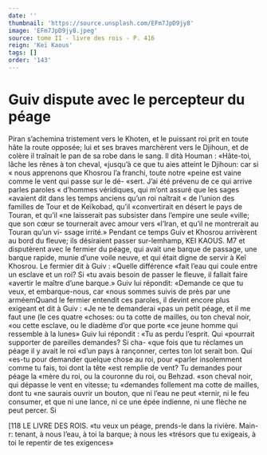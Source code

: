 ```yaml
---
date: ''
thumbnail: 'https://source.unsplash.com/EFm7JpD9jy8'
image: 'EFm7JpD9jy8.jpeg'
source: tome II - livre des rois - P. 416
reign: 'Keï Kaous'
tags: []
order: '143'
---
```


# Guiv dispute avec le percepteur du péage

Piran s’achemina tristement vers le Khoten, et le puissant roi prit en toute hâte la route opposée; lui et ses braves marchèrent vers le Djihoun, et de colère il traînait le pan de sa robe dans le sang. Il dità Houman : «Hâte-toi, lâche les rênes à ton cheval, «jusqu’à ce que tu aies atteint le Djihoun: car si
« nous apprenons que Khosrou l’a franchi, toute notre «peine est vaine comme le vent qui passe sur le dé- «sert. J’ai été prévenu de ce qui arrive parles paroles
« d’hommes véridiques, qui m’ont assuré que les sages
«avaient dit dans les temps anciens qu’un roi naîtrait
« de l’union des familles de Tour et de Keïkobad, qu’il «convertirait en désert le pays de Touran, et qu’il
«ne laisserait pas subsister dans l’empire une seule «ville; que son cœur se tournerait avec amour vers «l’lran, et qu’il ne montrerait au Touran qu’un vi-
ssage irrité.»
Pendant ce temps Guiv et Khosrou arrivèrent au bord du fleuve; ils désiraient passer sur-lemhamp,
KEI KAOUS. M7 et disputèrent avec le fermier du péage, qui avait
une barque de passage, une barque rapide, munie d’une voile neuve, et qui était digne de servir à Keî
Khosrou. Le fermier dit à Guiv : «Quelle différence
«fait l’eau qui coule entre un esclave et un roi? Si
«tu avais besoin de passer le fleuve, il fallait faire «avertir le maître d’une barque.» Guiv lui répondit:
«Demande ce que tu veux, et embarque-nous, car «nous sommes suivis de près par une arméemQuand
le fermier entendit ces paroles, il devint encore plus exigeant et dit à Guiv : «Je ne te demanderai «pas un petit péage, et il me faut une (le ces quatre «choses: ou ta cotte de mailles, ou ton cheval noir, «ou cette esclave, ou le diadème d’or que porte
«ce jeune homme qui ressemble à la lunes»
Guiv lui répondit : «Tu as perdu l’esprit. Qui
«pourrait supporter de pareilles demandes? Si cha- «que fois que tu réclames un péage il y avait le roi «d’un pays à rançonner, certes ton lot serait bon. Qui «es-tu pour demander quelque chose au roi, pour «parler insolemment comme tu fais, toi dont la tête «est remplie de vent? Tu demandes pour péage la «mère du roi, ou la couronne du roi, ou Behzad. «son cheval noir, qui dépasse le vent en vitesse; tu «demandes follement ma cotte de mailles, dont tu «ne saurais ouvrir un bouton, que ni l’eau ne peut «ternir, ni le feu consumer, et que ni une lance, ni ce une épée indienne, ni une flèche ne peut percer. Si

[118 LE LIVRE DES ROIS.
«tu veux un péage, prends-le dans la rivière. Main-
r: tenant, à nous l’eau, à toi la barque; à nous les «trésors que tu exigeais, à toi le repentir de tes exigences»
